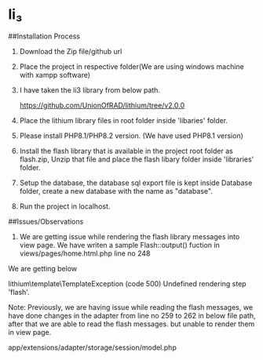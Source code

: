 # li₃ 

##Installation Process

1. Download the Zip file/github url

2. Place the project in respective folder(We are using windows machine with xampp software)

3. I have taken the li3 library from below path.

   https://github.com/UnionOfRAD/lithium/tree/v2.0.0

4. Place the lithium library files in root folder inside 'libaries' folder.

5. Please install PHP8.1/PHP8.2 version. (We have used PHP8.1 version)

6. Install the flash library that is available in the project root folder as flash.zip, Unzip that file and place the flash libary folder inside 'libraries' folder.

7. Setup the database, the database sql export file is kept inside Database folder, create a new database with the name as "database".

8. Run the project in localhost.



##Issues/Observations

1. We are getting issue while rendering the flash library messages into view page. We have writen a sample Flash::output() fuction in views/pages/home.html.php line no 248

We are getting below 

lithium\template\TemplateException (code 500)
Undefined rendering step 'flash'.

Note:
Previously, we are having issue while reading the flash messages, we have done changes in the adapter  from line no 259 to 262 in below file path, after that we are able to read the flash messages. but unable to render them in view page.

app/extensions/adapter/storage/session/model.php
